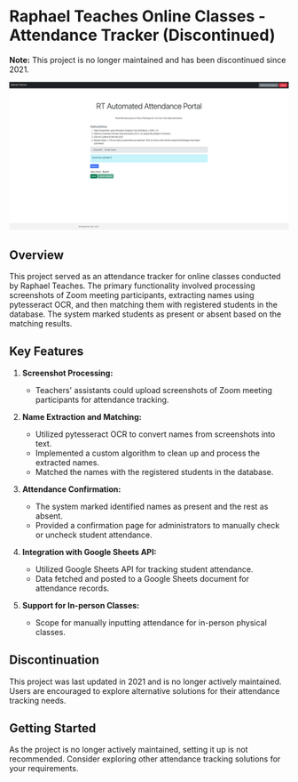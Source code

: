 # Raphael Teaches Online Classes - Attendance Tracker (Discontinued)

**Note:** This project is no longer maintained and has been discontinued since 2021.

![Home Page](screenshots/home_page.png)

## Overview

This project served as an attendance tracker for online classes conducted by Raphael Teaches. The primary functionality involved processing screenshots of Zoom meeting participants, extracting names using pytesseract OCR, and then matching them with registered students in the database. The system marked students as present or absent based on the matching results.

## Key Features

1. **Screenshot Processing:**
   - Teachers' assistants could upload screenshots of Zoom meeting participants for attendance tracking.

2. **Name Extraction and Matching:**
   - Utilized pytesseract OCR to convert names from screenshots into text.
   - Implemented a custom algorithm to clean up and process the extracted names.
   - Matched the names with the registered students in the database.

3. **Attendance Confirmation:**
   - The system marked identified names as present and the rest as absent.
   - Provided a confirmation page for administrators to manually check or uncheck student attendance.

4. **Integration with Google Sheets API:**
   - Utilized Google Sheets API for tracking student attendance.
   - Data fetched and posted to a Google Sheets document for attendance records.

5. **Support for In-person Classes:**
   - Scope for manually inputting attendance for in-person physical classes.

## Discontinuation

This project was last updated in 2021 and is no longer actively maintained. Users are encouraged to explore alternative solutions for their attendance tracking needs.

## Getting Started

As the project is no longer actively maintained, setting it up is not recommended. Consider exploring other attendance tracking solutions for your requirements.


